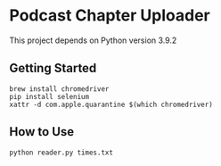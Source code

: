 # Podcast Chapter Uploader

This project depends on Python version 3.9.2

## Getting Started

```
brew install chromedriver
pip install selenium
xattr -d com.apple.quarantine $(which chromedriver)
```

## How to Use
```
python reader.py times.txt
```
